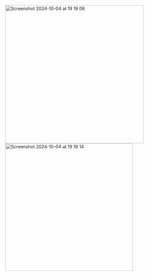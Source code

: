 <img width="438" alt="Screenshot 2024-10-04 at 19 19 06" src="https://github.com/user-attachments/assets/a96c033a-507e-421a-b3ca-74e29b89399c">
<img width="404" alt="Screenshot 2024-10-04 at 19 19 14" src="https://github.com/user-attachments/assets/4605c533-a0c9-454b-8b50-f7bf8171206c">

